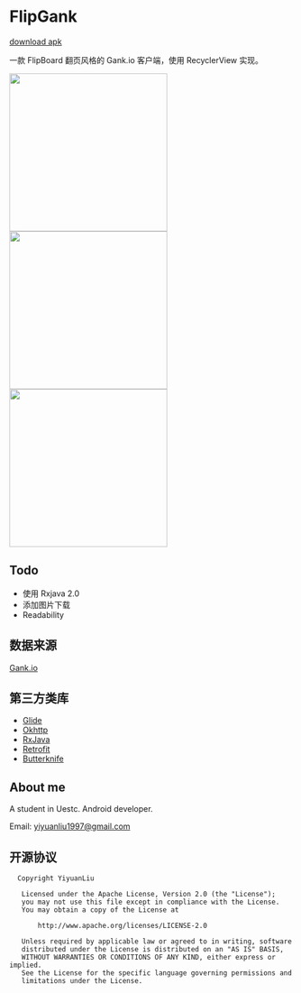 # FlipGank

[download apk](https://github.com/yiyuanliu/FlipGank/releases)

一款 FlipBoard 翻页风格的 Gank.io 客户端，使用 RecyclerView 实现。

<image src="./images/screenshot1.png" width="280"/>
<image src="./images/screenshot3.png" width="280"/>
<image src="./images/screenshot4.png" width="280"/>

## Todo

- 使用 Rxjava 2.0 
- 添加图片下载
- Readability

## 数据来源

[Gank.io](http://gank.io)

## 第三方类库

- [Glide](https://github.com/bumptech/glide)
- [Okhttp](http://square.github.io/okhttp/)
- [RxJava](https://github.com/ReactiveX/RxJava)
- [Retrofit](https://square.github.io/retrofit/)
- [Butterknife](http://jakewharton.github.io/butterknife/)

## About me

A student in Uestc. Android developer.

Email: yiyuanliu1997@gmail.com

## 开源协议

```
  Copyright YiyuanLiu

   Licensed under the Apache License, Version 2.0 (the "License");
   you may not use this file except in compliance with the License.
   You may obtain a copy of the License at

       http://www.apache.org/licenses/LICENSE-2.0

   Unless required by applicable law or agreed to in writing, software
   distributed under the License is distributed on an "AS IS" BASIS,
   WITHOUT WARRANTIES OR CONDITIONS OF ANY KIND, either express or implied.
   See the License for the specific language governing permissions and
   limitations under the License.
```

